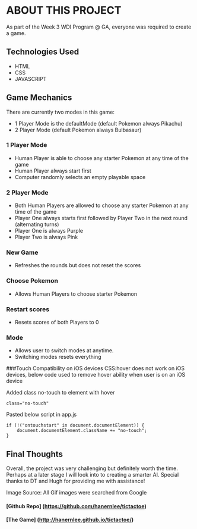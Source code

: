 # ABOUT THIS PROJECT

As part of the Week 3 WDI Program @ GA, everyone was required to create a game.

## Technologies Used
- HTML
- CSS
- JAVASCRIPT

## Game Mechanics

There are currently two modes in this game:
- 1 Player Mode is the defaultMode (default Pokemon always Pikachu)
- 2 Player Mode (default Pokemon always Bulbasaur)


### 1 Player Mode
- Human Player is able to choose any starter Pokemon at any time of the game
- Human Player always start first
- Computer randomly selects an empty playable space

### 2 Player Mode
- Both Human Players are allowed to choose any starter Pokemon at any time of the game
- Player One always starts first followed by Player Two in the next round (alternating turns)
- Player One is always Purple
- Player Two is always Pink

### New Game
- Refreshes the rounds but does not reset the scores

### Choose Pokemon
- Allows Human Players to choose starter Pokemon

### Restart scores
- Resets scores of both Players to 0

### Mode
- Allows user to switch modes at anytime.
- Switching modes resets everything

###Touch Compatibility on iOS devices
CSS:hover does not work on iOS devices, below code used to remove hover ability when user is on an iOS device

Added class no-touch to element with hover

```
class="no-touch"
```
Pasted below script in app.js

```
if (!("ontouchstart" in document.documentElement)) {
    document.documentElement.className += "no-touch";
}
```

## Final Thoughts
Overall, the project was very challenging but definitely worth the time. Perhaps at a later stage I will look into to creating a smarter AI. Special thanks to DT and Hugh for providing me with assistance!

Image Source: All Gif images were searched from Google

#### [Github Repo] (https://github.com/hanernlee/tictactoe)

#### [The Game] (http://hanernlee.github.io/tictactoe/)
